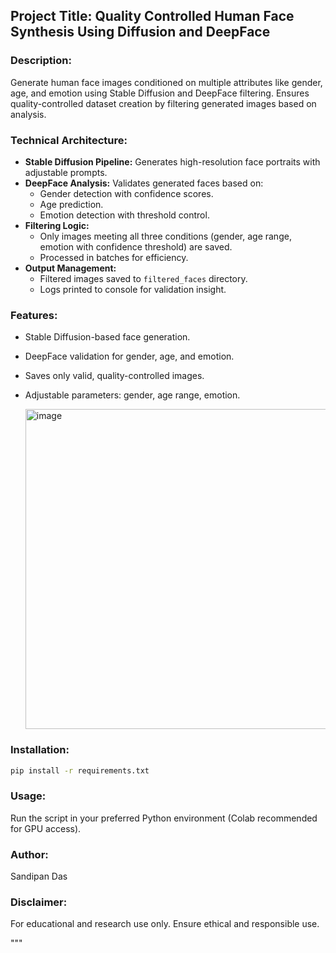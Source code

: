 
## Project Title: Quality Controlled Human Face Synthesis Using Diffusion and DeepFace

### Description:
Generate human face images conditioned on multiple attributes like gender, age, and emotion using Stable Diffusion and DeepFace filtering. Ensures quality-controlled dataset creation by filtering generated images based on analysis.

### Technical Architecture:
- **Stable Diffusion Pipeline:** Generates high-resolution face portraits with adjustable prompts.
- **DeepFace Analysis:** Validates generated faces based on:
  - Gender detection with confidence scores.
  - Age prediction.
  - Emotion detection with threshold control.
- **Filtering Logic:**
  - Only images meeting all three conditions (gender, age range, emotion with confidence threshold) are saved.
  - Processed in batches for efficiency.
- **Output Management:**
  - Filtered images saved to `filtered_faces` directory.
  - Logs printed to console for validation insight.

### Features:
- Stable Diffusion-based face generation.
- DeepFace validation for gender, age, and emotion.
- Saves only valid, quality-controlled images.
- Adjustable parameters: gender, age range, emotion.

  <img width="512" height="512" alt="image" src="https://github.com/user-attachments/assets/87fb62ee-bf91-4f7f-bd84-278564800657" />


### Installation:
```bash
pip install -r requirements.txt
```

### Usage:
Run the script in your preferred Python environment (Colab recommended for GPU access).

### Author:
Sandipan Das

### Disclaimer:
For educational and research use only. Ensure ethical and responsible use.

"""
